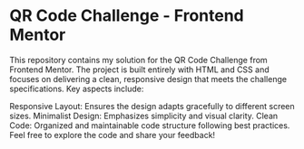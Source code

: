 
# QR Code Challenge - Frontend Mentor
This repository contains my solution for the QR Code Challenge from Frontend Mentor. The project is built entirely with HTML and CSS and focuses on delivering a clean, responsive design that meets the challenge specifications. Key aspects include:

Responsive Layout: Ensures the design adapts gracefully to different screen sizes.
Minimalist Design: Emphasizes simplicity and visual clarity.
Clean Code: Organized and maintainable code structure following best practices.
Feel free to explore the code and share your feedback!

